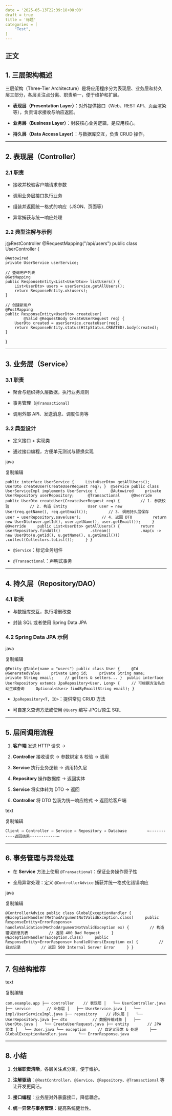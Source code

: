 ```yaml
---
date = '2025-05-13T22:39:18+08:00'
draft = true
title = '标题'
categories = [
    "Test",
]
---
```

## 正文
## 1. 三层架构概述

三层架构（Three‐Tier Architecture）是将应用程序分为表现层、业务层和持久层三部分，各层关注点分离、职责单一，便于维护和扩展。

- **表现层（Presentation Layer）**：对外提供接口（Web、REST API、页面渲染等），负责请求接收与响应返回。
    
- **业务层（Business Layer）**：封装核心业务逻辑，是应用核心。
    
- **持久层（Data Access Layer）**：与数据库交互，负责 CRUD 操作。
    

---

## 2. 表现层（Controller）

### 2.1 职责

- 接收并校验客户端请求参数
    
- 调用业务层接口执行业务
    
- 组装并返回统一格式的响应（JSON、页面等）
    
- 异常捕获与统一响应处理
    

### 2.2 典型注解与示例

j@RestController
@RequestMapping("/api/users")
public class UserController {

    @Autowired
    private UserService userService;

    // 查询用户列表
    @GetMapping
    public ResponseEntity<List<UserDto>> listUsers() {
        List<UserDto> users = userService.getAllUsers();
        return ResponseEntity.ok(users);
    }

    // 创建新用户
    @PostMapping
    public ResponseEntity<UserDto> createUser(
            @Valid @RequestBody CreateUserRequest req) {
        UserDto created = userService.createUser(req);
        return ResponseEntity.status(HttpStatus.CREATED).body(created);
    }
}

    

---

## 3. 业务层（Service）

### 3.1 职责

- 聚合与组织持久层数据，执行业务规则
    
- 事务管理（`@Transactional`）
    
- 调用外部 API、发送消息、调度任务等
    

### 3.2 典型设计

- 定义接口 + 实现类
    
- 通过接口编程，方便单元测试与替换实现
    

java

复制编辑

`public interface UserService {     List<UserDto> getAllUsers();     UserDto createUser(CreateUserRequest req); }  @Service public class UserServiceImpl implements UserService {      @Autowired     private UserRepository userRepository;      @Transactional     @Override     public UserDto createUser(CreateUserRequest req) {         // 1. 参数校验         // 2. 构造 Entity         User user = new User(req.getName(), req.getEmail());         // 3. 调用持久层保存         user = userRepository.save(user);         // 4. 返回 DTO         return new UserDto(user.getId(), user.getName(), user.getEmail());     }      @Override     public List<UserDto> getAllUsers() {         return userRepository.findAll()             .stream()             .map(u -> new UserDto(u.getId(), u.getName(), u.getEmail()))             .collect(Collectors.toList());     } }`

- `@Service`：标记业务组件
    
- `@Transactional`：声明式事务
    

---

## 4. 持久层（Repository/DAO）

### 4.1 职责

- 与数据库交互，执行增删改查
    
- 封装 SQL 或者使用 Spring Data JPA
    

### 4.2 Spring Data JPA 示例

java

复制编辑

`@Entity @Table(name = "users") public class User {     @Id @GeneratedValue     private Long id;     private String name;     private String email;     // getters & setters... }  public interface UserRepository extends JpaRepository<User, Long> {     // 可根据方法名自动生成查询     Optional<User> findByEmail(String email); }`

- `JpaRepository<T, ID>`：提供常见 CRUD 方法
    
- 可自定义查询方法或使用 `@Query` 编写 JPQL/原生 SQL
    

---

## 5. 层间调用流程

1. **客户端** 发送 HTTP 请求 →
    
2. **Controller** 接收请求 → 参数绑定 & 校验 → 调用
    
3. **Service** 执行业务逻辑 → 调用持久层
    
4. **Repository** 操作数据库 → 返回实体
    
5. **Service** 将实体转为 DTO → 返回
    
6. **Controller** 将 DTO 包装为统一响应格式 → 返回给客户端
    

text

复制编辑

`Client → Controller → Service → Repository → Database         ←-----------返回结果------------←`

---

## 6. 事务管理与异常处理

- 在 **Service** 方法上使用 `@Transactional`：保证业务操作原子性
    
- 全局异常处理：定义 `@ControllerAdvice` 捕获并统一格式化错误响应
    

java

复制编辑

`@ControllerAdvice public class GlobalExceptionHandler {      @ExceptionHandler(MethodArgumentNotValidException.class)     public ResponseEntity<ErrorResponse> handleValidation(MethodArgumentNotValidException ex) {         // 构造错误消息列表         // 返回 400 Bad Request     }      @ExceptionHandler(Exception.class)     public ResponseEntity<ErrorResponse> handleOthers(Exception ex) {         // 日志记录         // 返回 500 Internal Server Error     } }`

---

## 7. 包结构推荐

text

复制编辑

`com.example.app ├── controller    // 表现层 │   └── UserController.java ├── service       // 业务层 │   ├── UserService.java │   └── impl/UserServiceImpl.java ├── repository    // 持久层 │   └── UserRepository.java ├── dto           // 数据传输对象 │   ├── UserDto.java │   └── CreateUserRequest.java ├── entity        // JPA 实体 │   └── User.java └── exception     // 自定义异常 & 处理     ├── GlobalExceptionHandler.java     └── ErrorResponse.java`

---

## 8. 小结

1. **分层职责清晰**，各层关注点分离，便于维护。
    
2. **注解驱动**：`@RestController`、`@Service`、`@Repository`、`@Transactional` 等让开发更简洁。
    
3. **接口编程**：业务层对外暴露接口，降低耦合。
    
4. **统一异常与事务管理**：提高系统健壮性。